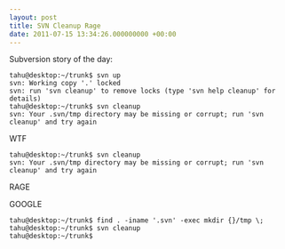 ```yaml
---
layout: post
title: SVN Cleanup Rage
date: 2011-07-15 13:34:26.000000000 +00:00
---
```

Subversion story of the day:

    tahu@desktop:~/trunk$ svn up
    svn: Working copy '.' locked
    svn: run 'svn cleanup' to remove locks (type 'svn help cleanup' for details)
    tahu@desktop:~/trunk$ svn cleanup
    svn: Your .svn/tmp directory may be missing or corrupt; run 'svn cleanup' and try again

WTF

    tahu@desktop:~/trunk$ svn cleanup
    svn: Your .svn/tmp directory may be missing or corrupt; run 'svn cleanup' and try again

RAGE

GOOGLE

    tahu@desktop:~/trunk$ find . -iname '.svn' -exec mkdir {}/tmp \;
    tahu@desktop:~/trunk$ svn cleanup
    tahu@desktop:~/trunk$
